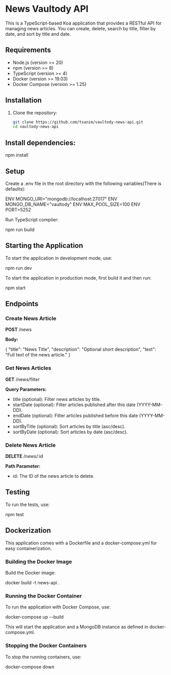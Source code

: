 # News Vaultody API

This is a TypeScript-based Koa application that provides a RESTful API for managing news articles. You can create, delete, search by title, filter by date, and sort by title and date.

## Requirements

- Node.js (version >= 20)
- npm (version >= 8)
- TypeScript (version >= 4)
- Docker (version >= 19.03)
- Docker Compose (version >= 1.25)

## Installation

1. Clone the repository:
   ```bash
   git clone https://github.com/tsanim/vaultody-news-api.git
   cd vaultody-news-api

## Install dependencies:

npm install

## Setup

Create a .env file in the root directory with the following variables(There is defaults):

ENV MONGO_URI="mongodb://localhost:27017"
ENV MONGO_DB_NAME="vaultody"
ENV MAX_POOL_SIZE=100
ENV PORT=5252

Run TypeScript compiler:

npm run build

## Starting the Application

To start the application in development mode, use:

npm run dev

To start the application in production mode, first build it and then run:

npm start

## Endpoints

### Create News Article

**POST** /news

**Body:**

{
  "title": "News Title",
  "description": "Optional short description",
  "text": "Full text of the news article."
}

### Get News Articles

**GET** /news/filter

**Query Parameters:**

- title (optional): Filter news articles by title.
- startDate (optional): Filter articles published after this date (YYYY-MM-DD).
- endDate (optional): Filter articles published before this date (YYYY-MM-DD).
- sortByTitle (optional): Sort articles by title (asc/desc).
- sortByDate (optional): Sort articles by date (asc/desc).

### Delete News Article

**DELETE** /news/:id

**Path Parameter:**

- id: The ID of the news article to delete.

## Testing

To run the tests, use:

npm test

## Dockerization

This application comes with a Dockerfile and a docker-compose.yml for easy containerization.

### Building the Docker Image

Build the Docker image:

docker build -t news-api .

### Running the Docker Container

To run the application with Docker Compose, use:

docker-compose up --build

This will start the application and a MongoDB instance as defined in docker-compose.yml.

### Stopping the Docker Containers

To stop the running containers, use:

docker-compose down